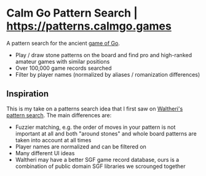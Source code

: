 # Calm Go Pattern Search | https://patterns.calmgo.games

A pattern search for the ancient [game of Go](<https://en.wikipedia.org/wiki/Go_(game)>).

- Play / draw stone patterns on the board and find pro and high-ranked amateur games with similar positions
- Over 100,000 game records searched
- Filter by player names (normalized by aliases / romanization differences)

## Inspiration

This is my take on a patterns search idea that I first saw on [Waltheri's pattern search](https://ps.waltheri.net/). The main differences are:

- Fuzzier matching, e.g. the order of moves in your pattern is not important at all and both "around stones" and whole board patterns are taken into account at all times
- Player names are normalized and can be filtered on
- Many different UI ideas
- Waltheri may have a better SGF game record database, ours is a combination of public domain SGF libraries we scrounged together
